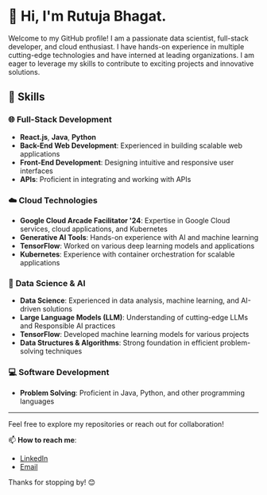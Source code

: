 # 👋 Hi, I'm Rutuja Bhagat.

Welcome to my GitHub profile! I am a passionate data scientist, full-stack developer, and cloud enthusiast. I have hands-on experience in multiple cutting-edge technologies and have interned at leading organizations. I am eager to leverage my skills to contribute to exciting projects and innovative solutions.

## 🚀 Skills

### 🌐 **Full-Stack Development**
- **React.js**, **Java**, **Python**
- **Back-End Web Development**: Experienced in building scalable web applications
- **Front-End Development**: Designing intuitive and responsive user interfaces
- **APIs**: Proficient in integrating and working with APIs

### ☁️ **Cloud Technologies**
- **Google Cloud Arcade Facilitator '24**: Expertise in Google Cloud services, cloud applications, and Kubernetes
- **Generative AI Tools**: Hands-on experience with AI and machine learning
- **TensorFlow**: Worked on various deep learning models and applications
- **Kubernetes**: Experience with container orchestration for scalable applications

### 🤖 **Data Science & AI**
- **Data Science**: Experienced in data analysis, machine learning, and AI-driven solutions
- **Large Language Models (LLM)**: Understanding of cutting-edge LLMs and Responsible AI practices
- **TensorFlow**: Developed machine learning models for various projects
- **Data Structures & Algorithms**: Strong foundation in efficient problem-solving techniques

### 💻 **Software Development**
- **Problem Solving**: Proficient in Java, Python, and other programming languages

---

Feel free to explore my repositories or reach out for collaboration!

📫 **How to reach me**:
- [LinkedIn](https://www.linkedin.com/in/ru-bhagat)
- [Email](mailto:rutuja.bhagat.developer@gmail.com)

Thanks for stopping by! 😊
